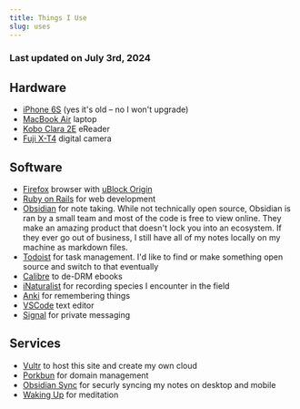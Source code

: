 ```yaml
---
title: Things I Use
slug: uses
---
```


### Last updated on July 3rd, 2024

## Hardware
- <a href="https://support.apple.com/en-us/111952" target="_blank">iPhone 6S</a> (yes it's old – no I won't upgrade)
- <a href="https://www.apple.com/macbook-air/" target="_blank">MacBook Air</a> laptop
- <a href="https://us.kobobooks.com/products/kobo-clara-2e" target="_blank">Kobo Clara 2E</a> eReader
- <a href="https://fujifilm-x.com/en-us/products/cameras/x-t4/" target="_blank">Fuji X-T4</a> digital camera

## Software
- <a href="https://www.mozilla.org/en-US/firefox/" target="_blank">Firefox</a> browser with <a href="https://ublockorigin.com/" target="_blank">uBlock Origin</a>
- <a href="https://rubyonrails.org/" target="_blank">Ruby on Rails</a> for web development
- <a href="https://obsidian.md/" target="_blank">Obsidian</a> for note taking. While not technically open source, Obsidian is ran by a small team and most of the code is free to view online. They make an amazing product that doesn't lock you into an ecosystem. If they ever go out of business, I still have all of my notes locally on my machine as markdown files.
- <a href="https://www.todoist.com" target="_blank">Todoist</a> for task management. I'd 
like to find or make something open source and switch to that 
eventually
- <a href="https://calibre-ebook.com/" target="_blank">Calibre</a> to de-DRM ebooks
- <a href="https://www.inaturalist.org/" target="_blank">iNaturalist</a> for recording species I encounter in the field
- <a href="https://apps.ankiweb.net/" target="_blank">Anki</a> for remembering things
- <a href="https://code.visualstudio.com/" target="_blank">VSCode</a> text editor
- <a href="https://signal.org/" target="_blank">Signal</a> for private messaging

## Services
- <a href="https://www.vultr.com/" target="_blank">Vultr</a> to host this site and create my own cloud
- <a href="https://porkbun.com/" target="_blank">Porkbun</a> for domain management
- <a href="https://obsidian.md/sync" target="_blank">Obsidian Sync</a> for securly syncing my notes on desktop and mobile
- <a href="https://www.wakingup.com/" target="_blank">Waking Up</a> for meditation
